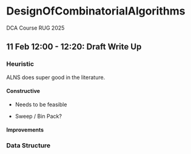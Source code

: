# DesignOfCombinatorialAlgorithms
DCA Course RUG 2025 

## 11 Feb 12:00 - 12:20: Draft Write Up

### Heuristic

ALNS does super good in the literature.

#### Constructive

- Needs to be feasible

- Sweep / Bin Pack?

#### Improvements


### Data Structure
